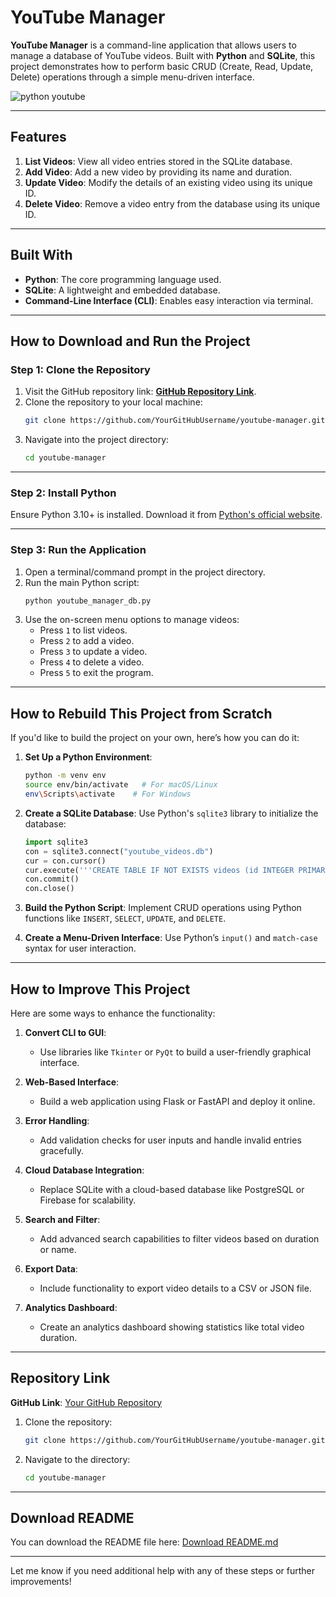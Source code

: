 
# YouTube Manager

**YouTube Manager** is a command-line application that allows users to manage a database of YouTube videos. 
Built with **Python** and **SQLite**, this project demonstrates how to perform basic CRUD (Create, Read, Update, Delete) operations through a simple menu-driven interface.

![python youtube](https://github.com/user-attachments/assets/48ef3618-8cf7-4f43-9d54-594d0d03bd60)

---

## Features

1. **List Videos**: View all video entries stored in the SQLite database.
2. **Add Video**: Add a new video by providing its name and duration.
3. **Update Video**: Modify the details of an existing video using its unique ID.
4. **Delete Video**: Remove a video entry from the database using its unique ID.

---

## Built With

- **Python**: The core programming language used.
- **SQLite**: A lightweight and embedded database.
- **Command-Line Interface (CLI)**: Enables easy interaction via terminal.

---

## How to Download and Run the Project

### Step 1: Clone the Repository

1. Visit the GitHub repository link: **[GitHub Repository Link](https://github.com/YourGitHubUsername/youtube-manager)**.
2. Clone the repository to your local machine:
   ```bash
   git clone https://github.com/YourGitHubUsername/youtube-manager.git
   ```
3. Navigate into the project directory:
   ```bash
   cd youtube-manager
   ```

---

### Step 2: Install Python

Ensure Python 3.10+ is installed. Download it from [Python's official website](https://www.python.org/).

---

### Step 3: Run the Application

1. Open a terminal/command prompt in the project directory.
2. Run the main Python script:
   ```bash
   python youtube_manager_db.py
   ```
3. Use the on-screen menu options to manage videos:
   - Press `1` to list videos.
   - Press `2` to add a video.
   - Press `3` to update a video.
   - Press `4` to delete a video.
   - Press `5` to exit the program.

---

## How to Rebuild This Project from Scratch

If you'd like to build the project on your own, here’s how you can do it:

1. **Set Up a Python Environment**:
   ```bash
   python -m venv env
   source env/bin/activate   # For macOS/Linux
   env\Scripts\activate    # For Windows
   ```

2. **Create a SQLite Database**:
   Use Python's `sqlite3` library to initialize the database:
   ```python
   import sqlite3
   con = sqlite3.connect("youtube_videos.db")
   cur = con.cursor()
   cur.execute('''CREATE TABLE IF NOT EXISTS videos (id INTEGER PRIMARY KEY, name TEXT NOT NULL, time TEXT NOT NULL)''')
   con.commit()
   con.close()
   ```

3. **Build the Python Script**:
   Implement CRUD operations using Python functions like `INSERT`, `SELECT`, `UPDATE`, and `DELETE`.

4. **Create a Menu-Driven Interface**:
   Use Python’s `input()` and `match-case` syntax for user interaction.

---

## How to Improve This Project

Here are some ways to enhance the functionality:

1. **Convert CLI to GUI**:
   - Use libraries like `Tkinter` or `PyQt` to build a user-friendly graphical interface.

2. **Web-Based Interface**:
   - Build a web application using Flask or FastAPI and deploy it online.

3. **Error Handling**:
   - Add validation checks for user inputs and handle invalid entries gracefully.

4. **Cloud Database Integration**:
   - Replace SQLite with a cloud-based database like PostgreSQL or Firebase for scalability.

5. **Search and Filter**:
   - Add advanced search capabilities to filter videos based on duration or name.

6. **Export Data**:
   - Include functionality to export video details to a CSV or JSON file.

7. **Analytics Dashboard**:
   - Create an analytics dashboard showing statistics like total video duration.

---

## Repository Link

**GitHub Link**: [Your GitHub Repository](https://github.com/YourGitHubUsername/youtube-manager)

1. Clone the repository:
   ```bash
   git clone https://github.com/YourGitHubUsername/youtube-manager.git
   ```
2. Navigate to the directory:
   ```bash
   cd youtube-manager
   ```

---

## Download README

You can download the README file here: [Download README.md](./YouTube_Manager_README.md)

---

Let me know if you need additional help with any of these steps or further improvements!
